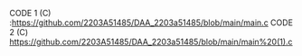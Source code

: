 CODE 1 (C) :https://github.com/2203A51485/DAA_2203a51485/blob/main/main.c
CODE 2 (C) https://github.com/2203A51485/DAA_2203a51485/blob/main/main%20(1).c
